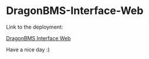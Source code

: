# DragonBMS-Interface-Web

Link to the deployment:

[DragonBMS Interface Web](https://p3h3.github.io/DragonBMS-Interface-Web)

Have a nice day :)
